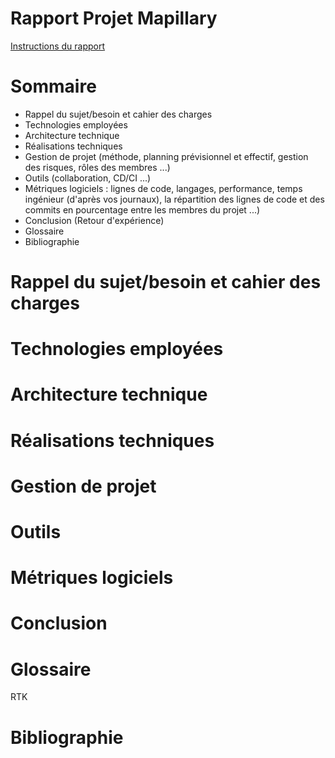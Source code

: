 # Rapport Projet Mapillary

[Instructions du rapport](https://air.imag.fr/index.php/Projets_2022-2023)

# Sommaire
 - Rappel du sujet/besoin et cahier des charges
 - Technologies employées
 - Architecture technique
 - Réalisations techniques
 - Gestion de projet (méthode, planning prévisionnel et effectif, gestion des risques, rôles des membres ...)
 - Outils (collaboration, CD/CI ...)
 - Métriques logiciels : lignes de code, langages, performance, temps ingénieur (d'après vos journaux), la répartition des lignes de code et des commits en pourcentage entre les membres du projet ...)
 - Conclusion (Retour d'expérience)
 - Glossaire
 - Bibliographie

# Rappel du sujet/besoin et cahier des charges



# Technologies employées



# Architecture technique



# Réalisations techniques



# Gestion de projet



# Outils



# Métriques logiciels



# Conclusion



# Glossaire

RTK

# Bibliographie
